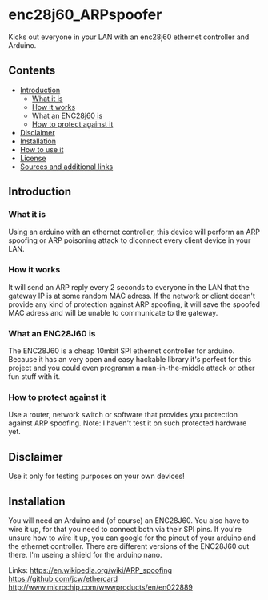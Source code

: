 # enc28j60_ARPspoofer
Kicks out everyone in your LAN with an enc28j60 ethernet controller and Arduino.

## Contents
- [Introduction](#introduction)
  - [What it is](#what-it-is)
  - [How it works](#how-it-works)
  - [What an ENC28j60 is](#what-an-enc28j60-is)
  - [How to protect against it](#how-to-protect-against-it)
- [Disclaimer](#disclaimer)
- [Installation](#installation)
- [How to use it](#how-to-use-it)
- [License](#license)
- [Sources and additional links](#sources-and-additional-links)

## Introduction ##

### What it is

Using an arduino with an ethernet controller, this device will perform an ARP spoofing or ARP poisoning attack to diconnect every client device in your LAN.

### How it works

It will send an ARP reply every 2 seconds to everyone in the LAN that the gateway IP is at some random MAC adress. If the network or client doesn't provide any kind of protection against ARP spoofing, it will save the spoofed MAC adress and will be unable to communicate to the gateway.

### What an ENC28J60 is

The ENC28J60 is a cheap 10mbit SPI ethernet controller for arduino. Because it has an very open and easy hackable library it's perfect for this project and you could even programm a man-in-the-middle attack or other fun stuff with it.

### How to protect against it

Use a router, network switch or software that provides you protection against ARP spoofing. 
Note: I haven't test it on such protected hardware yet.

## Disclaimer

Use it only for testing purposes on your own devices!

## Installation

You will need an Arduino and (of course) an ENC28J60. You also have to wire it up, for that you need to connect both via their SPI pins. If you're unsure how to wire it up, you can google for the pinout of your arduino and the ethernet controller. There are different versions of the ENC28J60 out there. I'm useing a shield for the arduino nano.




Links: https://en.wikipedia.org/wiki/ARP_spoofing
https://github.com/jcw/ethercard
http://www.microchip.com/wwwproducts/en/en022889
